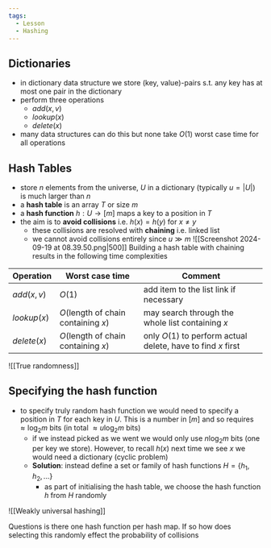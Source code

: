 ```yaml
---
tags:
  - Lesson
  - Hashing
---
```

## Dictionaries
- in dictionary data structure we store (key, value)-pairs s.t. any key has at most one pair in the dictionary 
- perform three operations
	- $add(x,v)$ 
	- $lookup(x)$
	- $delete(x)$
- many data structures can do this but none take $O(1)$ worst case time for all operations
## Hash Tables
- store $n$ elements from the universe, $U$ in a dictionary (typically $u=|U|)$ is much larger than $n$
- a **hash table** is an array $T$ or size $m$
- a **hash function** $h:U \to [m]$ maps a key to a position in $T$
- the aim is to **avoid collisions** i.e. $h(x) = h(y)$ for $x \neq y$ 
	- these collisions are resolved with **chaining** i.e. linked list
	- we cannot avoid collisions entirely since $u \gg m$ 
![[Screenshot 2024-09-19 at 08.39.50.png|500]]
Building a hash table with chaining results in the following time complexities

| Operation   | Worst case time                     | Comment                                                      |
| ----------- | ----------------------------------- | ------------------------------------------------------------ |
| $add(x,v)$  | $O(1)$                              | add item to the list link if necessary                       |
| $lookup(x)$ | $O($length of chain containing $x)$ | may search through the whole list containing $x$             |
| $delete(x)$ | $O($length of chain containing $x)$ | only $O(1)$ to perform actual delete, have to find $x$ first |
![[True randomness]]
## Specifying the hash function
- to specify truly random hash function we would need to specify a position in $T$ for each key in $U$. This is a number in $[m]$ and so requires $\approx \log_{2}m$ bits (in total $\approx u \log_{2}m$ bits)
	- if we instead picked as we went we would only use $n \log_{2}m$ bits (one per key we store). However, to recall $h(x)$ next time we see $x$ we would need a dictionary (cyclic problem)
	- **Solution**: instead define a set or family of hash functions $H=\{h_{1},h_{2},...\}$
		- as part of initialising the hash table, we choose the hash function $h$ from $H$ randomly

![[Weakly universal hashing]]

Questions
is there one hash function per hash map. If so how does selecting this randomly effect the probability of collisions
